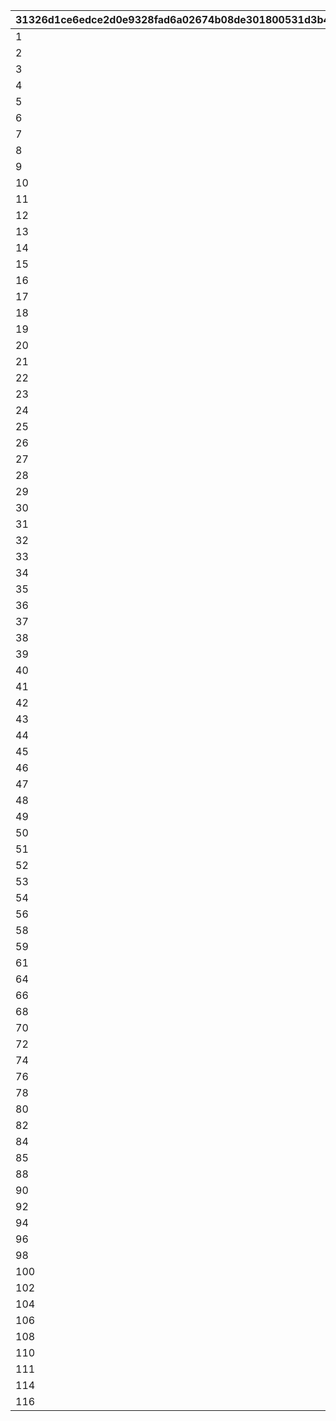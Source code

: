 |31326d1ce6edce2d0e9328fad6a02674b08de301800531d3b4465ac18c6bd602|cd7ca83d1bbd10ec45ac0b5f7da44d7a4f42c4b4ae4fc28c192b3e19b79de4e4|77e924c0e9f213e47bce1d6c17a48e1f07e17096f82c8ffd7715d0e0751970f4|bc11765c2e227e2b4bce0a8d0498ff233d551fc59629d4c027040ec895eb9241|4fe8dbade45c80b791c047a8fd93a9fa1c8bf07d230e3cfb1ee79c3bef889632|ef8ea76954f86cf8499a360ec5aaaf022694140e9d2e9171d4996004d651052f|73f8f26606f246c7ad6b880f8aa3e4ba05e5ff071d2b7cec0ec581371fe8da28|b855f0ac815a3ef336a71a796c385ff0bfe1ac11457e639180981e99a161ca83|f6316e6b2de1a30e5378c1583e231dc31472d7ef7435743e00bce9c5d5702bce|aed54b7c0d5139f8df49e2a475c5209950655e51cc5f7c97c7c47644a224b450|d2d360499f1d46ebc9ef778b2ebd6e80a1ec304e5765308265050548c8f71e06|3ba0399553002211d1b8e6e471623c1621b61a7e7299626fee4949b370843990|48596bbffa14b475edd94f2ff9207ac3205e6e16482e4d8253d9aa196565f002|
| --- | --- | --- | --- | --- | --- | --- | --- | --- | --- | --- | --- | --- |
|1|10001|1|2020/05/11 13:00:00|2099/12/31 23:59:59|380000|380000|0|0|0|0|bgm_M33|bgm_M33|
|2|10002|1|2020/06/03 15:00:00|2099/12/31 23:59:59|380000|380000|0|0|0|0|bgm_M99|bgm_M99|
|3|10003|1|2020/07/02 15:00:00|2099/12/31 23:59:59|380000|380000|0|0|0|0|bgm_M107|bgm_M107|
|4|10004|1|2020/07/30 15:00:00|2099/12/31 23:59:59|380000|380000|0|0|0|0|bgm_M113|bgm_M113|
|5|10005|1|2020/08/27 15:00:00|2099/12/31 23:59:59|380000|380000|0|0|0|0|bgm_M121|bgm_M121|
|6|10006|1|2020/09/24 15:00:00|2099/12/31 23:59:59|380000|380000|0|0|0|0|bgm_M128|bgm_M128|
|7|10007|1|2020/10/22 15:00:00|2099/12/31 23:59:59|380000|380000|0|0|0|0|bgm_M135|bgm_M135|
|8|10008|1|2020/11/19 15:00:00|2099/12/31 23:59:59|380000|380000|0|0|0|0|bgm_M162|bgm_M162|
|9|10009|1|2020/12/17 15:00:00|2099/12/31 23:59:59|380000|380000|0|0|0|0|bgm_M171|bgm_M171|
|10|10010|1|2021/01/14 15:00:00|2099/12/31 23:59:59|380000|380000|0|0|0|0|bgm_M182|bgm_M182|
|11|10011|1|2021/02/11 15:00:00|2099/12/31 23:59:59|380000|380000|0|0|0|0|bgm_M189|bgm_M189|
|12|10012|1|2021/03/11 15:00:00|2099/12/31 23:59:59|380000|380000|0|0|0|0|bgm_M206|bgm_M206|
|13|10013|1|2021/05/13 15:00:00|2099/12/31 23:59:59|380000|380000|0|0|0|0|bgm_M215|bgm_M215|
|14|10014|1|2021/05/01 11:00:00|2099/12/31 23:59:59|380000|380000|0|0|0|0|bgm_M33|bgm_M33|
|15|10015|1|2021/06/07 15:00:00|2099/12/31 23:59:59|380000|380000|0|0|0|0|bgm_M223|bgm_M223|
|16|10016|1|2021/05/25 15:00:00|2099/12/31 23:59:59|380000|380000|0|0|0|0|bgm_M99|bgm_M99|
|17|10017|1|2021/04/14 15:00:00|2099/12/31 23:59:59|380000|380000|0|0|0|0|||
|18|10018|1|2021/06/24 15:00:00|2099/12/31 23:59:59|380000|380000|0|0|0|0|bgm_M107|bgm_M107|
|19|10019|1|2021/07/09 15:00:00|2099/12/31 23:59:59|380000|380000|0|0|0|0|bgm_M237|bgm_M237|
|20|10020|1|2021/07/23 15:00:00|2099/12/31 23:59:59|380000|380000|0|0|0|0|bgm_M113|bgm_M113|
|21|10021|1|2021/08/06 15:00:00|2099/12/31 23:59:59|380000|380000|0|0|0|0|bgm_M245|bgm_M245|
|22|10022|1|2021/08/19 15:00:00|2099/12/31 23:59:59|380000|380000|0|0|0|0|bgm_M121|bgm_M121|
|23|10023|1|2021/09/01 15:00:00|2099/12/31 23:59:59|380000|380000|0|0|0|0|bgm_M254|bgm_M254|
|24|10024|1|2021/09/17 15:00:00|2099/12/31 23:59:59|380000|380000|0|0|0|0|bgm_M128|bgm_M128|
|25|10025|1|2021/09/30 15:00:00|2099/12/31 23:59:59|380000|380000|0|0|0|0|bgm_M265|bgm_M265_Top|
|26|10026|1|2021/10/15 15:00:00|2099/12/31 23:59:59|380000|380000|0|0|0|0|bgm_M135|bgm_M135|
|27|10027|1|2021/10/28 15:00:00|2099/12/31 23:59:59|380000|380000|0|0|0|0|bgm_M273|bgm_M273|
|28|10028|1|2021/11/12 15:00:00|2099/12/31 23:59:59|380000|380000|0|0|0|0|bgm_M162|bgm_M162|
|29|10029|1|2021/11/25 15:00:00|2099/12/31 23:59:59|380000|380000|0|0|0|0|bgm_M281|bgm_M281|
|30|10030|1|2021/12/09 15:00:00|2099/12/31 23:59:59|380000|380000|0|0|0|0|bgm_M171|bgm_M171|
|31|10031|1|2021/12/26 15:00:00|2099/12/31 23:59:59|380000|380000|0|0|0|0|bgm_M294|bgm_M294|
|32|10032|1|2022/01/07 15:00:00|2099/12/31 23:59:59|380000|380000|0|0|0|0|bgm_M182|bgm_M182|
|33|10033|1|2022/01/24 15:00:00|2099/12/31 23:59:59|380000|380000|0|0|0|0|bgm_M316|bgm_M316|
|34|10034|1|2022/02/10 15:00:00|2099/12/31 23:59:59|380000|380000|0|0|0|0|bgm_M189|bgm_M189|
|35|10035|1|2022/2/25 15:00:00|2099/12/31 23:59:59|380000|380000|0|0|0|0|bgm_M330|bgm_M330|
|36|10036|1|2022/2/25 15:00:00|2099/12/31 23:59:59|380000|380000|0|0|0|0|bgm_M330|bgm_M330|
|37|10037|1|2022/3/13 11:00:00|2099/12/31 23:59:59|380000|380000|0|0|0|0|bgm_M206|bgm_M206|
|38|10038|1|2022/3/26 15:00:00|2099/12/31 23:59:59|380000|380000|0|0|0|0|bgm_M343|bgm_M343|
|39|10039|1|2022/4/8 15:00:00|2099/12/31 23:59:59|380000|380000|0|0|0|0|bgm_M215|bgm_M215|
|40|10040|1|2022/4/24 15:00:00|2099/12/31 23:59:59|380000|380000|0|0|0|0|bgm_M351|bgm_M351|
|41|10041|1|2022/5/10 15:00:00|2099/12/31 23:59:59|380000|380000|0|0|0|0|bgm_M223|bgm_M223|
|42|10042|1|2022/5/26 15:00:00|2099/12/31 23:59:59|380000|380000|0|0|0|0|bgm_M375|bgm_M375|
|43|10043|1|2022/6/9 15:00:00|2099/12/31 23:59:59|380000|380000|0|0|0|0|bgm_M237|bgm_M237|
|44|10044|1|2022/6/24 15:00:00|2099/12/31 23:59:59|380000|380000|0|0|0|0|bgm_M380A|bgm_M380A|
|45|10046|1|2022/7/26 15:00:00|2099/12/31 23:59:59|380000|380000|0|0|0|0|bgm_M393|bgm_M393|
|46|10045|1|2022/7/11 15:00:00|2099/12/31 23:59:59|380000|380000|0|0|0|0|bgm_M245|bgm_M245|
|47|10047|1|2022/8/12 15:00:00|2099/12/31 23:59:59|380000|380000|0|0|0|0|bgm_M254|bgm_M254|
|48|10048|1|2022/8/25 15:00:00|2099/12/31 23:59:59|380000|380000|0|0|0|0|bgm_M403|bgm_M403|
|49|10049|1|2022/9/9 15:00:00|2099/12/31 23:59:59|380000|380000|0|0|0|0|bgm_M265|bgm_M265_Top|
|50|10050|1|2022/9/23 15:00:00|2099/12/31 23:59:59|380000|380000|0|0|0|0|bgm_M413|bgm_M413|
|51|10051|1|2022/10/11 15:00:00|2099/12/31 23:59:59|380000|380000|0|0|0|0|bgm_M273|bgm_M273|
|52|10052|1|2022/10/25 15:00:00|2099/12/31 23:59:59|380000|380000|0|0|0|0|bgm_M421|bgm_M421|
|53|10053|1|2022/11/04 15:00:00|2099/12/31 23:59:59|380000|380000|0|0|0|0|0|0|
|54|10054|1|2022/11/25 15:00:00|2099/12/31 23:59:59|380000|380000|0|0|0|0|bgm_M426|bgm_M426|
|56|10056|1|2022/12/26 15:00:00|2099/12/31 23:59:59|380000|380000|0|0|0|0|bgm_M435|bgm_M435|
|58|10058|1|2023/1/25 15:00:00|2099/12/31 23:59:59|380000|380000|0|0|0|0|bgm_M442A|bgm_M442A|
|59|10059|1|2023/1/25 15:00:00|2099/12/31 23:59:59|380000|380000|0|0|0|0|bgm_M442B|bgm_M442B|
|61|10061|1|2023/2/24 15:00:00|2099/12/31 23:59:59|380000|380000|0|0|0|0|bgm_M451|bgm_M451|
|64|10064|1|2023/3/27 15:00:00|2099/12/31 23:59:59|380000|380000|0|0|0|0|bgm_M457|bgm_M457|
|66|10066|1|2023/4/25 15:00:00|2099/12/31 23:59:59|380000|380000|0|0|0|0|bgm_M467|bgm_M467|
|68|10068|1|2023/5/25 15:00:00|2099/12/31 23:59:59|380000|380000|0|0|0|0|bgm_M478|bgm_M478_Lofi|
|70|10070|1|2023/6/26 15:00:00|2099/12/31 23:59:59|380000|380000|0|0|0|0|bgm_M486|bgm_M486|
|72|10072|1|2023/7/26 15:00:00|2099/12/31 23:59:59|380000|380000|0|0|0|0|bgm_M496|bgm_M496|
|74|10074|1|2023/8/26 15:00:00|2099/12/31 23:59:59|380000|380000|0|0|0|0|bgm_M508|bgm_M508|
|76|10076|1|2023/9/25 15:00:00|2099/12/31 23:59:59|380000|380000|0|0|0|0|bgm_M520|bgm_M520|
|78|10078|1|2023/10/26 15:00:00|2099/12/31 23:59:59|380000|380000|0|0|0|0|bgm_M527|bgm_M527|
|80|10080|1|2023/11/26 15:00:00|2099/12/31 23:59:59|380000|380000|0|0|0|0|bgm_M536|bgm_M536|
|82|10082|1|2023/12/25 15:00:00|2099/12/31 23:59:59|380000|380000|0|0|0|0|bgm_M543|bgm_M543|
|84|10084|1|2024/01/26 15:00:00|2099/12/31 23:59:59|380000|380000|0|0|0|0|bgm_M552|bgm_M552|
|85|10085|1|2024/01/26 15:00:00|2099/12/31 23:59:59|380000|380000|0|0|0|0|bgm_M553|bgm_M553|
|88|10088|1|2024/02/26 15:00:00|2099/12/31 23:59:59|380000|380000|0|0|0|0|bgm_M565|bgm_M565|
|90|10090|1|2024/03/24 15:00:00|2099/12/31 23:59:59|380000|380000|0|0|0|0|bgm_M574|bgm_M574|
|92|10092|1|2024/04/26 15:00:00|2099/12/31 23:59:59|380000|380000|0|0|0|0|bgm_M582|bgm_M582|
|94|10094|1|2024/05/24 15:00:00|2099/12/31 23:59:59|380000|380000|0|0|0|0|bgm_M595|bgm_M595|
|96|10096|1|2024/06/24 15:00:00|2099/12/31 23:59:59|380000|380000|0|0|0|0|bgm_M601|bgm_M601|
|98|10098|1|2024/07/26 15:00:00|2099/12/31 23:59:59|380000|380000|0|0|0|0|bgm_M608|bgm_M608|
|100|10100|1|2024/08/26 15:00:00|2099/12/31 23:59:59|380000|380000|0|0|0|0|bgm_M618|bgm_M618|
|102|10102|1|2024/09/25 15:00:00|2099/12/31 23:59:59|380000|380000|0|0|0|0|bgm_M623|bgm_M623|
|104|10104|1|2024/10/25 15:00:00|2099/12/31 23:59:59|380000|380000|0|0|0|0|bgm_M630|bgm_M630|
|106|10106|1|2024/11/25 15:00:00|2099/12/31 23:59:59|380000|380000|0|0|0|0|bgm_M638|bgm_M638|
|108|10108|1|2024/12/24 15:00:00|2099/12/31 23:59:59|380000|380000|0|0|0|0|bgm_M647|bgm_M647|
|110|10110|1|2025/01/24 15:00:00|2099/12/31 23:59:59|380000|380000|0|0|0|0|bgm_M659|bgm_M659|
|111|10111|1|2025/01/24 15:00:00|2099/12/31 23:59:59|380000|380000|0|0|0|0|bgm_M668|bgm_M668|
|114|10114|1|2025/02/21 15:00:00|2099/12/31 23:59:59|380000|380000|0|0|0|0|bgm_M668|bgm_M668|
|116|10116|1|2025/03/27 15:00:00|2099/12/31 23:59:59|380000|380000|0|0|0|0|bgm_MC017|bgm_MC017|